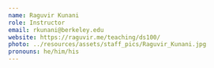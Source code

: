```yaml
---
name: Raguvir Kunani
role: Instructor
email: rkunani@berkeley.edu
website: https://raguvir.me/teaching/ds100/
photo: ../resources/assets/staff_pics/Raguvir_Kunani.jpg
pronouns: he/him/his
---
```

